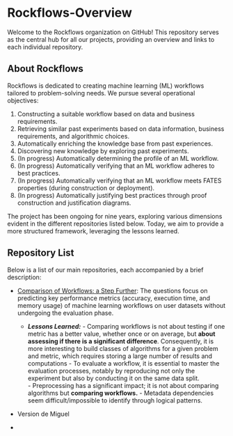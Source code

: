 # Rockflows-Overview
Welcome to the Rockflows organization on GitHub! This repository serves as the central hub for all our projects, providing an overview and links to each individual repository.

## About Rockflows
Rockflows is dedicated to creating machine learning (ML) workflows tailored to problem-solving needs. We pursue several operational objectives:
1. Constructing a suitable workflow based on data and business requirements.
2. Retrieving similar past experiments based on data information, business requirements, and algorithmic choices.
3. Automatically enriching the knowledge base from past experiences.
4. Discovering new knowledge by exploring past experiments.
5. (In progress) Automatically determining the profile of an ML workflow.
6. (In progress) Automatically verifying that an ML workflow adheres to best practices.
7. (In progress) Automatically verifying that an ML workflow meets FATES properties (during construction or deployment).
8. (In progress) Automatically justifying best practices through proof construction and justification diagrams.

The project has been ongoing for nine years, exploring various dimensions evident in the different repositories listed below. Today, we aim to provide a more structured framework, leveraging the lessons learned.

## Repository List

Below is a list of our main repositories, each accompanied by a brief description:

- [Comparison of Workflows: a Step Further](https://github.com/ROCKFlows/experiments-public/tree/master): The questions focus on predicting key performance metrics (accuracy, execution time, and memory usage) of machine learning workflows on user datasets without undergoing the evaluation phase.
    - **_Lessons Learned:_**
            - Comparing workflows is not about testing if one metric has a better value, whether once or on average, but **about assessing if there is a significant difference**. Consequently, it is more interesting to build classes of algorithms for a given problem and metric, which requires storing a large number of results and computations
          - To evaluate a workflow, it is essential to master the evaluation processes, notably by reproducing not only the experiment but also by conducting it on the same data split.  
          - Preprocessing has a significant impact; it is not about comparing algorithms but **comparing workflows.**
          - Metadata dependencies seem difficult/impossible to identify through logical patterns.

- Version de Miguel
- 
